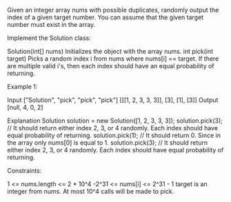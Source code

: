 Given an integer array nums with possible duplicates, randomly output the
index of a given target number. You can assume that the given target number
must exist in the array.

Implement the Solution class:


Solution(int[] nums) Initializes the object with the array nums.
int pick(int target) Picks a random index i from nums where nums[i] ==
target. If there are multiple valid i's, then each index should have an equal
probability of returning.



Example 1:


Input
["Solution", "pick", "pick", "pick"]
[[[1, 2, 3, 3, 3]], [3], [1], [3]]
Output
[null, 4, 0, 2]

Explanation
Solution solution = new Solution([1, 2, 3, 3, 3]);
solution.pick(3); // It should return either index 2, 3, or 4 randomly. Each
index should have equal probability of returning.
solution.pick(1); // It should return 0. Since in the array only nums[0] is
equal to 1.
solution.pick(3); // It should return either index 2, 3, or 4 randomly. Each
index should have equal probability of returning.



Constraints:


1 <= nums.length <= 2 * 10^4
-2^31 <= nums[i] <= 2^31 - 1
target is an integer from nums.
At most 10^4 calls will be made to pick.




